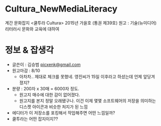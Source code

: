 # Cultura_NewMediaLiteracy
계간 문화잡지 &lt;쿨투라 Cultura> 2015년 가을호 (통권 제39호) 원고 : 기술(뉴미디어) 리터러시 문화와 교육에 대하여

# 정보 & 잡생각
* 글쓴이 : 김승범 <picxenk@gmail.com>
* 원고마감 : 8/10
	* 아차차.. 제대로 체크를 못했네. 영진씨가 15일 이후라고 하셨는데 언제 앞당겨졌지?
* 분량 : 200자 x 30매 = 6000자 정도.
	* 원고지 매수에 대한 감이 없어졌다. 
	* 원고지를 본지 정말 오래됐구나. 이건 이제 몇몇 소프트웨어의 저장을 의미하는 디스켓 아이콘과 비슷한 처지가 된 느낌
* 에디터가 이 저장소를 포킹해서 작업해주면 어떤 느낌일까?
* 쿨투라는 어떤 잡지이지??
